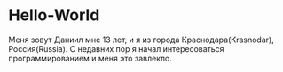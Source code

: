 # Hello-World
Меня зовут Даниил мне 13 лет, и я из города Краснодара(Krasnodar), Россия(Russia).
С недавних пор я начал интересоваться программированием и меня это завлекло.

